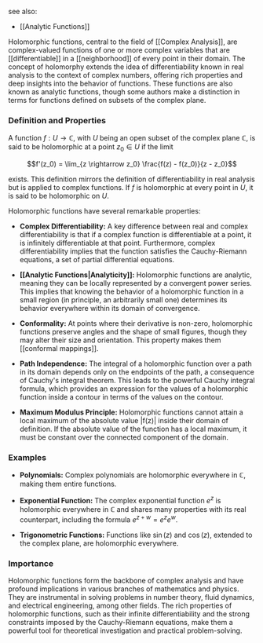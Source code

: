 see also:
- [[Analytic Functions]]

Holomorphic functions, central to the field of [[Complex Analysis]], are complex-valued functions of one or more complex variables that are [[differentiable]] in a [[neighborhood]] of every point in their domain. The concept of holomorphy extends the idea of differentiability known in real analysis to the context of complex numbers, offering rich properties and deep insights into the behavior of functions. These functions are also known as analytic functions, though some authors make a distinction in terms for functions defined on subsets of the complex plane.

### Definition and Properties

A function $f: U \rightarrow \mathbb{C}$, with $U$ being an open subset of the complex plane $\mathbb{C}$, is said to be holomorphic at a point $z_0 \in U$ if the limit

$$f'(z_0) = \lim_{z \rightarrow z_0} \frac{f(z) - f(z_0)}{z - z_0}$$

exists. This definition mirrors the definition of differentiability in real analysis but is applied to complex functions. If $f$ is holomorphic at every point in $U$, it is said to be holomorphic on $U$.

Holomorphic functions have several remarkable properties:

- **Complex Differentiability:** A key difference between real and complex differentiability is that if a complex function is differentiable at a point, it is infinitely differentiable at that point. Furthermore, complex differentiability implies that the function satisfies the Cauchy-Riemann equations, a set of partial differential equations.

- **[[Analytic Functions|Analyticity]]:** Holomorphic functions are analytic, meaning they can be locally represented by a convergent power series. This implies that knowing the behavior of a holomorphic function in a small region (in principle, an arbitrarily small one) determines its behavior everywhere within its domain of convergence.

- **Conformality:** At points where their derivative is non-zero, holomorphic functions preserve angles and the shape of small figures, though they may alter their size and orientation. This property makes them [[conformal mappings]].

- **Path Independence:** The integral of a holomorphic function over a path in its domain depends only on the endpoints of the path, a consequence of Cauchy's integral theorem. This leads to the powerful Cauchy integral formula, which provides an expression for the values of a holomorphic function inside a contour in terms of the values on the contour.

- **Maximum Modulus Principle:** Holomorphic functions cannot attain a local maximum of the absolute value |f(z)| inside their domain of definition. If the absolute value of the function has a local maximum, it must be constant over the connected component of the domain.

### Examples

- **Polynomials:** Complex polynomials are holomorphic everywhere in $\mathbb{C}$, making them entire functions.
  
- **Exponential Function:** The complex exponential function $e^z$ is holomorphic everywhere in $\mathbb{C}$ and shares many properties with its real counterpart, including the formula $e^{z+w} = e^z e^w$.

- **Trigonometric Functions:** Functions like $\sin(z)$ and $\cos(z)$, extended to the complex plane, are holomorphic everywhere.

### Importance

Holomorphic functions form the backbone of complex analysis and have profound implications in various branches of mathematics and physics. They are instrumental in solving problems in number theory, fluid dynamics, and electrical engineering, among other fields. The rich properties of holomorphic functions, such as their infinite differentiability and the strong constraints imposed by the Cauchy-Riemann equations, make them a powerful tool for theoretical investigation and practical problem-solving.